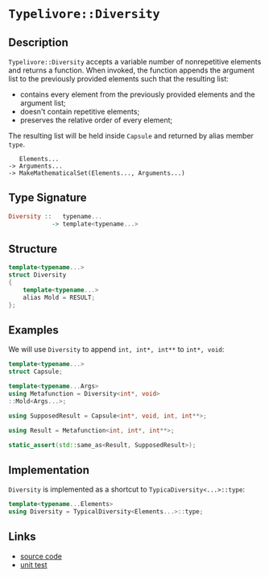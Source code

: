 <!-- Copyright 2024 Feng Mofan
SPDX-License-Identifier: Apache-2.0 -->

# `Typelivore::Diversity`

## Description

`Typelivore::Diversity` accepts a variable number of nonrepetitive elements and returns a function.
When invoked, the function appends the argument list to the previously provided elements such that the resulting list:

- contains every element from the previously provided elements and the argument list;
- doesn't contain repetitive elements;
- preserves the relative order of every element;

The resulting list will be held inside `Capsule` and returned by alias member `type`.

<pre><code>   Elements...
-> Arguments...
-> MakeMathematicalSet(Elements..., Arguments...)</code></pre>

## Type Signature

```Haskell
Diversity ::   typename...
            -> template<typename...>
```

## Structure

```C++
template<typename...>
struct Diversity
{
    template<typename...>
    alias Mold = RESULT;
};
```

## Examples

We will use `Diversity` to append `int, int*, int**` to `int*, void`:

```C++
template<typename...>
struct Capsule;

template<typename...Args>
using Metafunction = Diversity<int*, void>
::Mold<Args...>;

using SupposedResult = Capsule<int*, void, int, int**>;

using Result = Metafunction<int, int*, int**>;

static_assert(std::same_as<Result, SupposedResult>);
```

## Implementation

`Diversity` is implemented as a shortcut to `TypicaDiversity<...>::type`:

```C++
template<typename...Elements>
using Diversity = TypicalDiversity<Elements...>::type;
```

## Links

- [source code](../../../../conceptrodon/descend/typelivore/diversity.hpp)
- [unit test](../../../../tests/unit/typelivore/diversity.test.hpp)
